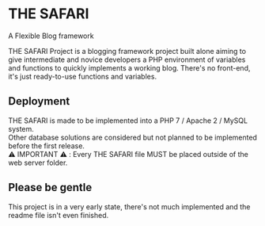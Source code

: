 # THE SAFARI
A Flexible Blog framework

THE SAFARI Project is a blogging framework project built alone aiming to give intermediate and novice developers a PHP environment of variables and functions to quickly implements a working blog.
There's no front-end, it's just ready-to-use functions and variables.

## Deployment
THE SAFARI is made to be implemented into a PHP 7 / Apache 2 / MySQL system.  
Other database solutions are considered but not planned to be implemented before the first release.  
:warning: IMPORTANT :warning: : Every THE SAFARI file MUST be placed outside of the web server folder.

## Please be gentle
This project is in a very early state, there's not much implemented and the readme file isn't even finished.
